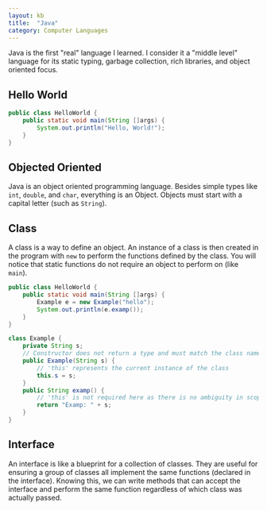 ```yaml
---
layout: kb
title:  "Java"
category: Computer Languages
---
```


Java is the first "real" language I learned. I consider it a "middle
level" language for its static typing, garbage collection, rich
libraries, and object oriented focus.

## Hello World

```java
public class HelloWorld {
    public static void main(String []args) {
        System.out.println("Hello, World!");
    }
}
```

## Objected Oriented
Java is an object oriented programming language. Besides simple
types like `int`, `double`, and `char`, everything is an Object.
Objects must start with a capital letter (such as `String`).

## Class
A class is a way to define an object. An instance of a class is
then created in the program with `new` to perform the functions
defined by the class. You will notice that static functions do not
require an object to perform on (like `main`).

```java
public class HelloWorld {
    public static void main(String []args) {
        Example e = new Example("hello");
        System.out.println(e.examp());
    }
}

class Example {
    private String s;
    // Constructor does not return a type and must match the class name
    public Example(String s) {
        // 'this' represents the current instance of the class
        this.s = s;
    }
    public String examp() {
        // 'this' is not required here as there is no ambiguity in scope
        return "Examp: " + s;
    }
}
```

## Interface
An interface is like a blueprint for a collection of classes. They
are useful for ensuring a group of classes all implement the same
functions (declared in the interface). Knowing this, we can write
methods that can accept the interface and perform the same function
regardless of which class was actually passed.
